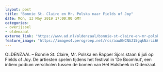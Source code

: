 ```yaml
---
layout: post
title: "Bonnie St. Claire en Mr. Polska naar Fields of Joy"
date: Mon, 13 May 2019 17:00:00 GMT
categories: 
- overijssel 
- oldenzaal 
externe_link: "https://www.ad.nl/oldenzaal/bonnie-st-claire-en-mr-polska-naar-fields-of-joy~ae614ae1/"
feature_image: "https://images4.persgroep.net/rcs/aawENCNAJ15gqkNzrLi6QXzJxTs/diocontent/69258570/_fitwidth/400/?appId=21791a8992982cd8da851550a453bd7f&quality=0.7"
---
```


OLDENZAAL – Bonnie St. Claire, Mr. Polska en Rapper Sjors staan 6 juli op Fields of Joy. De artiesten spelen tijdens het festival in ‘De Boomhut’, een intiem podium verscholen tussen de bomen van Het Hulsbeek in Oldenzaal.
